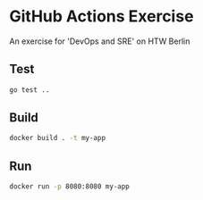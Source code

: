 # GitHub Actions Exercise

An exercise for 'DevOps and SRE' on HTW Berlin

## Test

```bash
go test ..
```

## Build

```bash
docker build . -t my-app
```

## Run

```bash
docker run -p 8080:8080 my-app
```
